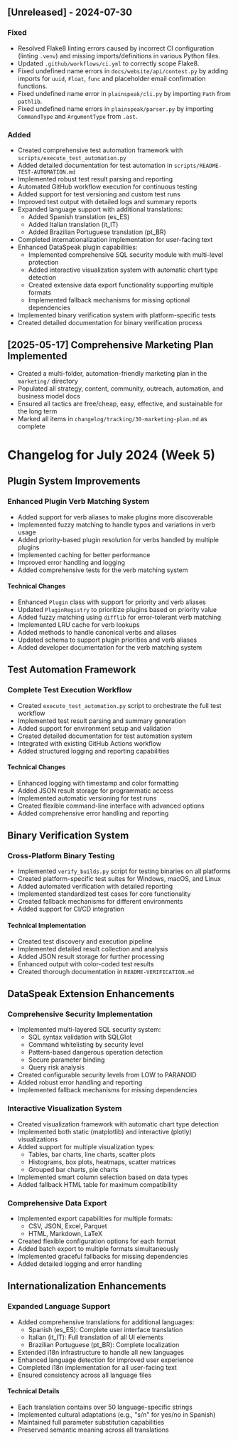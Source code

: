 ## [Unreleased] - 2024-07-30

### Fixed
- Resolved Flake8 linting errors caused by incorrect CI configuration (linting `.venv`) and missing imports/definitions in various Python files.
- Updated `.github/workflows/ci.yml` to correctly scope Flake8.
- Fixed undefined name errors in `docs/website/api/contest.py` by adding imports for `uuid`, `Float`, `func` and placeholder email confirmation functions.
- Fixed undefined name error in `plainspeak/cli.py` by importing `Path` from `pathlib`.
- Fixed undefined name errors in `plainspeak/parser.py` by importing `CommandType` and `ArgumentType` from `.ast`.

### Added
- Created comprehensive test automation framework with `scripts/execute_test_automation.py`
- Added detailed documentation for test automation in `scripts/README-TEST-AUTOMATION.md`
- Implemented robust test result parsing and reporting
- Automated GitHub workflow execution for continuous testing
- Added support for test versioning and custom test runs
- Improved test output with detailed logs and summary reports
- Expanded language support with additional translations:
  - Added Spanish translation (es_ES)
  - Added Italian translation (it_IT) 
  - Added Brazilian Portuguese translation (pt_BR)
- Completed internationalization implementation for user-facing text
- Enhanced DataSpeak plugin capabilities:
  - Implemented comprehensive SQL security module with multi-level protection
  - Added interactive visualization system with automatic chart type detection
  - Created extensive data export functionality supporting multiple formats
  - Implemented fallback mechanisms for missing optional dependencies
- Implemented binary verification system with platform-specific tests
- Created detailed documentation for binary verification process

## [2025-05-17] Comprehensive Marketing Plan Implemented
- Created a multi-folder, automation-friendly marketing plan in the `marketing/` directory
- Populated all strategy, content, community, outreach, automation, and business model docs
- Ensured all tactics are free/cheap, easy, effective, and sustainable for the long term
- Marked all items in `changelog/tracking/30-marketing-plan.md` as complete

# Changelog for July 2024 (Week 5)

## Plugin System Improvements

### Enhanced Plugin Verb Matching System

- Added support for verb aliases to make plugins more discoverable
- Implemented fuzzy matching to handle typos and variations in verb usage
- Added priority-based plugin resolution for verbs handled by multiple plugins
- Implemented caching for better performance
- Improved error handling and logging
- Added comprehensive tests for the verb matching system

#### Technical Changes

- Enhanced `Plugin` class with support for priority and verb aliases
- Updated `PluginRegistry` to prioritize plugins based on priority value
- Added fuzzy matching using `difflib` for error-tolerant verb matching
- Implemented LRU cache for verb lookups
- Added methods to handle canonical verbs and aliases
- Updated schema to support plugin priorities and verb aliases
- Added developer documentation for the verb matching system

## Test Automation Framework

### Complete Test Execution Workflow

- Created `execute_test_automation.py` script to orchestrate the full test workflow
- Implemented test result parsing and summary generation
- Added support for environment setup and validation
- Created detailed documentation for test automation system
- Integrated with existing GitHub Actions workflow
- Added structured logging and reporting capabilities

#### Technical Changes
- Enhanced logging with timestamp and color formatting
- Added JSON result storage for programmatic access
- Implemented automatic versioning for test runs
- Created flexible command-line interface with advanced options
- Added comprehensive error handling and reporting

## Binary Verification System

### Cross-Platform Binary Testing

- Implemented `verify_builds.py` script for testing binaries on all platforms
- Created platform-specific test suites for Windows, macOS, and Linux
- Added automated verification with detailed reporting
- Implemented standardized test cases for core functionality
- Created fallback mechanisms for different environments
- Added support for CI/CD integration

#### Technical Implementation
- Created test discovery and execution pipeline
- Implemented detailed result collection and analysis
- Added JSON result storage for further processing
- Enhanced output with color-coded test results
- Created thorough documentation in `README-VERIFICATION.md`

## DataSpeak Extension Enhancements

### Comprehensive Security Implementation

- Implemented multi-layered SQL security system:
  - SQL syntax validation with SQLGlot
  - Command whitelisting by security level
  - Pattern-based dangerous operation detection
  - Secure parameter binding
  - Query risk analysis
- Created configurable security levels from LOW to PARANOID
- Added robust error handling and reporting
- Implemented fallback mechanisms for missing dependencies

### Interactive Visualization System

- Created visualization framework with automatic chart type detection
- Implemented both static (matplotlib) and interactive (plotly) visualizations
- Added support for multiple visualization types:
  - Tables, bar charts, line charts, scatter plots
  - Histograms, box plots, heatmaps, scatter matrices
  - Grouped bar charts, pie charts
- Implemented smart column selection based on data types
- Added fallback HTML table for maximum compatibility

### Comprehensive Data Export 

- Implemented export capabilities for multiple formats:
  - CSV, JSON, Excel, Parquet
  - HTML, Markdown, LaTeX
- Created flexible configuration options for each format
- Added batch export to multiple formats simultaneously
- Implemented graceful fallbacks for missing dependencies
- Added detailed logging and error handling

## Internationalization Enhancements

### Expanded Language Support

- Added comprehensive translations for additional languages:
  - Spanish (es_ES): Complete user interface translation
  - Italian (it_IT): Full translation of all UI elements
  - Brazilian Portuguese (pt_BR): Complete localization
- Extended i18n infrastructure to handle all new languages
- Enhanced language detection for improved user experience
- Completed i18n implementation for all user-facing text
- Ensured consistency across all language files

#### Technical Details
- Each translation contains over 50 language-specific strings
- Implemented cultural adaptations (e.g., "s/n" for yes/no in Spanish)
- Maintained full parameter substitution capabilities
- Preserved semantic meaning across all translations
